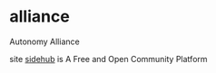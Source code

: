# alliance
Autonomy Alliance


site
[sidehub](https://sidehub.pages.dev/) is A Free and Open Community Platform
